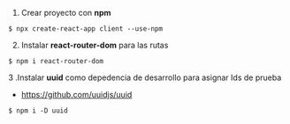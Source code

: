 1. Crear proyecto con **npm**
~~~
$ npx create-react-app client --use-npm
~~~

2. Instalar **react-router-dom** para las rutas
~~~
$ npm i react-router-dom
~~~

3 .Instalar **uuid** como depedencia de desarrollo para asignar Ids de prueba

* https://github.com/uuidjs/uuid
~~~
$ npm i -D uuid
~~~